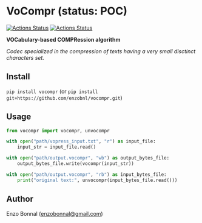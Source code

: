 # VoCompr (status: POC)
[![Actions Status](https://github.com/enzobnl/vocompr/workflows/test/badge.svg)](https://github.com/enzobnl/pycout/actions) [![Actions Status](https://github.com/enzobnl/vocompr/workflows/PyPI/badge.svg)](https://github.com/enzobnl/pycout/actions)

**VOCabulary-based COMPRession algorithm**

*Codec specialized in the compression of texts having a very small disctinct characters set.*

## Install
`pip install vocompr` (or `pip install git+https://github.com/enzobnl/vocompr.git`)
## Usage

```python
from vocompr import vocompr, unvocompr

with open("path/vopress_input.txt", "r") as input_file:
    input_str = input_file.read()

with open("path/output.vocompr", "wb") as output_bytes_file:
    output_bytes_file.write(vocompr(input_str))

with open("path/output.vocompr", "rb") as input_bytes_file:
    print("original text:", unvocompr(input_bytes_file.read()))
```

## Author
Enzo Bonnal (enzobonnal@gmail.com)

